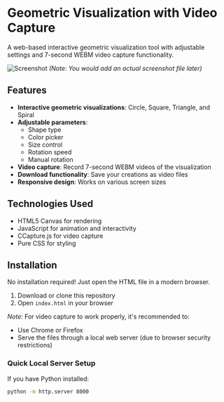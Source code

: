# Geometric Visualization with Video Capture

A web-based interactive geometric visualization tool with adjustable settings and 7-second WEBM video capture functionality.

![Screenshot](screenshot.png) *(Note: You would add an actual screenshot file later)*

## Features

- **Interactive geometric visualizations**: Circle, Square, Triangle, and Spiral
- **Adjustable parameters**:
  - Shape type
  - Color picker
  - Size control
  - Rotation speed
  - Manual rotation
- **Video capture**: Record 7-second WEBM videos of the visualization
- **Download functionality**: Save your creations as video files
- **Responsive design**: Works on various screen sizes

## Technologies Used

- HTML5 Canvas for rendering
- JavaScript for animation and interactivity
- CCapture.js for video capture
- Pure CSS for styling

## Installation

No installation required! Just open the HTML file in a modern browser.

1. Download or clone this repository
2. Open `index.html` in your browser

*Note:* For video capture to work properly, it's recommended to:
- Use Chrome or Firefox
- Serve the files through a local web server (due to browser security restrictions)

### Quick Local Server Setup

If you have Python installed:

```bash
python -m http.server 8000
